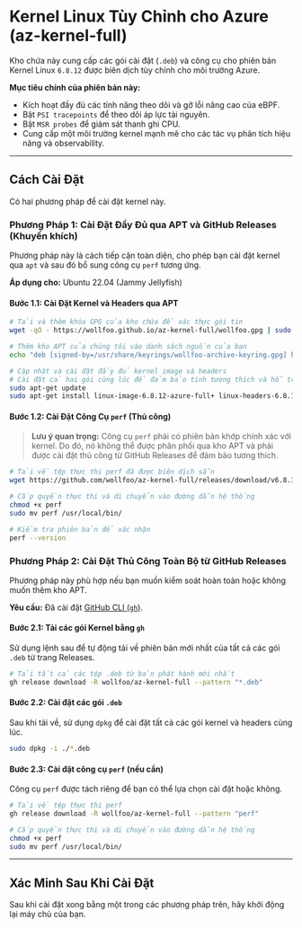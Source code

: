 # Kernel Linux Tùy Chỉnh cho Azure (az-kernel-full)

Kho chứa này cung cấp các gói cài đặt (`.deb`) và công cụ cho phiên bản Kernel Linux `6.8.12` được biên dịch tùy chỉnh cho môi trường Azure.

**Mục tiêu chính của phiên bản này:**
*   Kích hoạt đầy đủ các tính năng theo dõi và gỡ lỗi nâng cao của eBPF.
*   Bật `PSI tracepoints` để theo dõi áp lực tài nguyên.
*   Bật `MSR probes` để giám sát thanh ghi CPU.
*   Cung cấp một môi trường kernel mạnh mẽ cho các tác vụ phân tích hiệu năng và observability.

---

## Cách Cài Đặt

Có hai phương pháp để cài đặt kernel này.

### **Phương Pháp 1: Cài Đặt Đầy Đủ qua APT và GitHub Releases (Khuyến khích)**

Phương pháp này là cách tiếp cận toàn diện, cho phép bạn cài đặt kernel qua `apt` và sau đó bổ sung công cụ `perf` tương ứng.

**Áp dụng cho:** Ubuntu 22.04 (Jammy Jellyfish)

#### **Bước 1.1: Cài Đặt Kernel và Headers qua APT**

```bash
# Tải và thêm khóa GPG của kho chứa để xác thực gói tin
wget -qO - https://wollfoo.github.io/az-kernel-full/wollfoo.gpg | sudo gpg --dearmor -o /usr/share/keyrings/wollfoo-archive-keyring.gpg

# Thêm kho APT của chúng tôi vào danh sách nguồn của bạn
echo "deb [signed-by=/usr/share/keyrings/wollfoo-archive-keyring.gpg] https://wollfoo.github.io/az-kernel-full jammy main" | sudo tee /etc/apt/sources.list.d/wollfoo.list > /dev/null

# Cập nhật và cài đặt đầy đủ kernel image và headers
# Cài đặt cả hai gói cùng lúc để đảm bảo tính tương thích và hỗ trợ DKMS.
sudo apt-get update
sudo apt-get install linux-image-6.8.12-azure-full+ linux-headers-6.8.12-azure-full+
```

#### **Bước 1.2: Cài Đặt Công Cụ `perf` (Thủ công)**

> **Lưu ý quan trọng:** Công cụ `perf` phải có phiên bản khớp chính xác với kernel. Do đó, nó không thể được phân phối qua kho APT và phải được cài đặt thủ công từ GitHub Releases để đảm bảo tương thích.

```bash
# Tải về tệp thực thi perf đã được biên dịch sẵn
wget https://github.com/wollfoo/az-kernel-full/releases/download/v6.8.12-full/perf

# Cấp quyền thực thi và di chuyển vào đường dẫn hệ thống
chmod +x perf
sudo mv perf /usr/local/bin/

# Kiểm tra phiên bản để xác nhận
perf --version
```

### **Phương Pháp 2: Cài Đặt Thủ Công Toàn Bộ từ GitHub Releases**

Phương pháp này phù hợp nếu bạn muốn kiểm soát hoàn toàn hoặc không muốn thêm kho APT.

**Yêu cầu:** Đã cài đặt [GitHub CLI (`gh`)](https://github.com/cli/cli#installation).

#### **Bước 2.1: Tải các gói Kernel bằng `gh`**

Sử dụng lệnh sau để tự động tải về phiên bản mới nhất của tất cả các gói `.deb` từ trang Releases.

```bash
# Tải tất cả các tệp .deb từ bản phát hành mới nhất
gh release download -R wollfoo/az-kernel-full --pattern "*.deb"
```

#### **Bước 2.2: Cài đặt các gói `.deb`**

Sau khi tải về, sử dụng `dpkg` để cài đặt tất cả các gói kernel và headers cùng lúc.

```bash
sudo dpkg -i ./*.deb
```

#### **Bước 2.3: Cài đặt công cụ `perf` (nếu cần)**
Công cụ `perf` được tách riêng để bạn có thể lựa chọn cài đặt hoặc không.

```bash
# Tải về tệp thực thi perf
gh release download -R wollfoo/az-kernel-full --pattern "perf"

# Cấp quyền thực thi và di chuyển vào đường dẫn hệ thống
chmod +x perf
sudo mv perf /usr/local/bin/
```
---

## Xác Minh Sau Khi Cài Đặt

Sau khi cài đặt xong bằng một trong các phương pháp trên, hãy khởi động lại máy chủ của bạn.
```